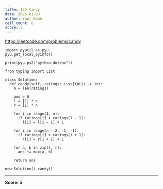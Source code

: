 ```yaml
---
title: 135-Candy
date: 2025-01-03
author: Your Name
cell_count: 6
score: 5
---
```


https://leetcode.com/problems/candy


```
import pyutil as pyu
pyu.get_local_pyinfo()
```


```
print(pyu.ps2("python-dotenv"))
```


```
from typing import List
```


```
class Solution:
  def candy(self, ratings: List[int]) -> int:
    n = len(ratings)

    ans = 0
    l = [1] * n
    r = [1] * n

    for i in range(1, n):
      if ratings[i] > ratings[i - 1]:
        l[i] = l[i - 1] + 1

    for i in range(n - 2, -1, -1):
      if ratings[i] > ratings[i + 1]:
        r[i] = r[i + 1] + 1

    for a, b in zip(l, r):
      ans += max(a, b)

    return ans
```


```
new Solution().candy()
```


---
**Score: 5**